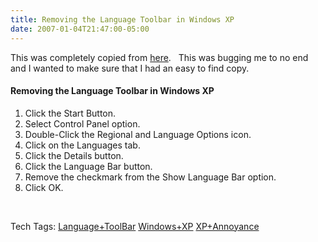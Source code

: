 ```yaml
---
title: Removing the Language Toolbar in Windows XP
date: 2007-01-04T21:47:00-05:00
---
```

This was completely copied from [here](http://www.dtdn.com/blog/2004/12/removing-language-toolbar-in-windows.htm "Cornelius J. van Dyk").   This was bugging me to no end and I wanted to make sure that I had an easy to find copy.

#### Removing the Language Toolbar in Windows XP

  1. Click the Start Button. 
  2. Select Control Panel option. 
  3. Double-Click the Regional and Language Options icon. 
  4. Click on the Languages tab. 
  5. Click the Details button. 
  6. Click the Language Bar button. 
  7. Remove the checkmark from the Show Language Bar option. 
  8. Click OK.

 

<div>
  Tech Tags: <a href="http://technorati.com/tag/Language+ToolBar" rel="tag">Language+ToolBar</a> <a href="http://technorati.com/tag/Windows+XP" rel="tag">Windows+XP</a> <a href="http://technorati.com/tag/XP+Annoyance" rel="tag">XP+Annoyance</a>
</div>
